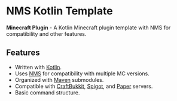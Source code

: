 # NMS Kotlin Template

**Minecraft Plugin** - A Kotlin Minecraft plugin template with NMS for compatibility and other features.

## Features

-   Written with [Kotlin](https://kotlinlang.org/).
-   Uses [NMS](https://riptutorial.com/bukkit/topic/9576/nms) for compatibility with multiple MC versions.
-   Organized with [Maven](https://maven.apache.org/) submodules.
-   Compatible with [CraftBukkit](https://getbukkit.org/download/craftbukkit), [Spigot](https://www.spigotmc.org/), and [Paper](https://papermc.io/) servers.
-   Basic command structure.
